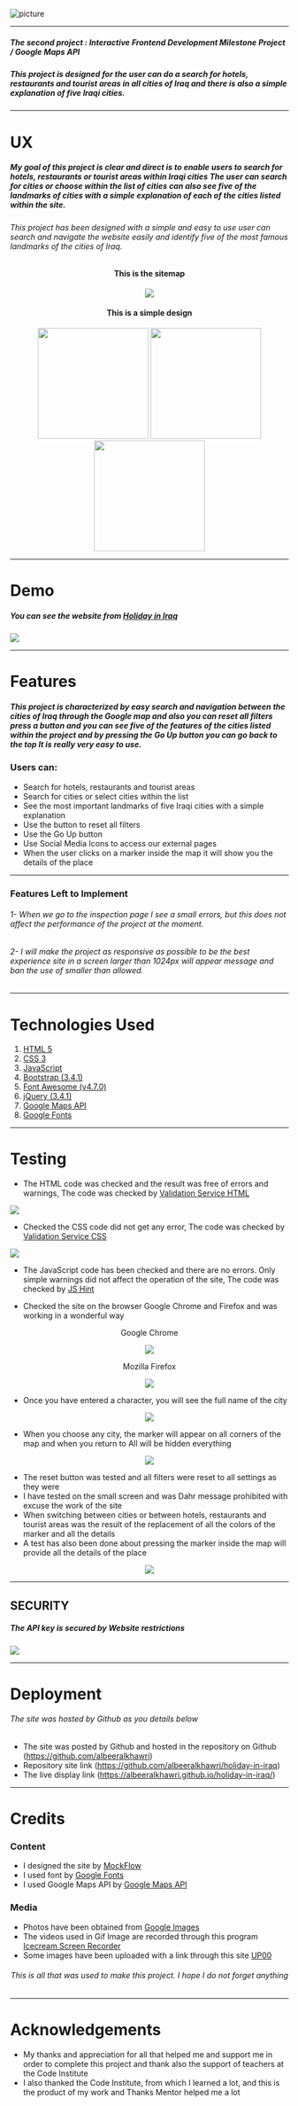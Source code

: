 ![picture](https://www.up-00.com/i/00142/3dti15sebfev.png)
***
##### *The second project : Interactive Frontend Development Milestone Project / Google Maps API*

##### This project is designed for the user can do a search for hotels, restaurants and tourist areas in all cities of Iraq and there is also a simple explanation of five Iraqi cities.
***

# UX

##### My goal of this project is clear and direct is to enable users to search for hotels, restaurants or tourist areas within Iraqi cities The user can search for cities or choose within the list of cities can also see five of the landmarks of cities with a simple explanation of each of the cities listed within the site.

###### This project has been designed with a simple and easy to use user can search and navigate the website easily and identify five of the most famous landmarks of the cities of Iraq.

#### <p align="center">This is the sitemap</p>
<p align="center">
<img src="https://www.up-00.com/i/00142/v70hevcbnl20.png"></p>

#### <p align="center">This is a simple design</p>
<p align="center">
  <img width="200" height="200" src="https://www.up-00.com/i/00142/fxvay9hqbenj.png">
  <img width="200" height="200" src="https://www.up-00.com/i/00142/imnxed06jkl6.png">
  <img width="200" height="200" src="https://www.up-00.com/i/00142/ztq6tmtj6c21.png">
</p>

***

# Demo

##### You can see the website from <a href="https://albeeralkhawri.github.io/holiday-in-iraq/">Holiday in Iraq</a>

  <img src="https://www.up-00.com/i/00142/v77ybf5vdq3v.gif">

***
# Features

##### *This project is characterized by easy search and navigation between the cities of Iraq through the Google map and also you can reset all filters press a button and you can see five of the features of the cities listed within the project and by pressing the Go Up button you can go back to the top It is really very easy to use.*

### Users can:
- Search for hotels, restaurants and tourist areas
- Search for cities or select cities within the list
- See the most important landmarks of five Iraqi cities with a simple explanation
- Use the button to reset all filters
- Use the Go Up button
- Use Social Media Icons to access our external pages
- When the user clicks on a marker inside the map it will show you the details of the place
***

### Features Left to Implement

###### *1- When we go to the inspection page I see a small errors, but this does not affect the performance of the project at the moment.*
###### *2- I will make the project as responsive as possible to be the best experience site in a screen larger than 1024px will appear message and ban the use of smaller than allowed.*
***
# Technologies Used
1. <a href="https://en.wikipedia.org/wiki/HTML5">HTML 5</a>
2. <a href="https://en.wikipedia.org/wiki/Cascading_Style_Sheets#CSS_3">CSS 3</a>
3. <a href="https://www.javascript.com/">JavaScript</a>
4. <a href="https://getbootstrap.com/docs/3.4/">Bootstrap (3.4.1)</a>
5. <a href="https://fontawesome.com/v4.7.0/">Font Awesome (v4.7.0)</a>
6. <a href="https://jquery.com/download/">jQuery (3.4.1)</a>
7. <a href="https://developers.google.com/places/web-service/search">Google Maps API</a>
8. <a href="https://fonts.google.com/">Google Fonts</a>
***

# Testing

- The HTML code was checked and the result was free of errors and warnings,
The code was checked by <a href="https://validator.w3.org/"> Validation Service HTML</a>
<img src="https://www.up-00.com/i/00142/3d8z8dfjatav.png">

- Checked the CSS code did not get any error,
The code was checked by <a href="https://jigsaw.w3.org/css-validator/"> Validation Service CSS</a>
<img src="https://www.up-00.com/i/00142/woh1thx99c0c.png">

- The JavaScript code has been checked and there are no errors. Only simple warnings did not affect the operation of the site,
The code was checked by <a href="https://jshint.com/"> JS Hint</a>

- Checked the site on the browser Google Chrome and Firefox and was working in a wonderful way
<p align="center">Google Chrome</p>
<p align="center"><img src="https://www.up-00.com/i/00142/u2ce2x9p16nf.gif"></p>
<p align="center">Mozilla Firefox</p>
<p align="center"><img src="https://www.up-00.com/i/00142/fe1sy3aj3sty.gif"></p>

- Once you have entered a character, you will see the full name of the city
<p align="center"><img src="https://www.up-00.com/i/00142/l3bmskxdkhsb.png"></p>

- When you choose any city, the marker will appear on all corners of the map and when you return to All will be hidden everything
<p align="center"><img src="https://www.up-00.com/i/00142/ografqhkn7o1.png"></p>

- The reset button was tested and all filters were reset to all settings as they were
- I have tested on the small screen and was Dahr message prohibited with excuse the work of the site
- When switching between cities or between hotels, restaurants and tourist areas was the result of the replacement of all the colors of the marker and all the details
- A test has also been done about pressing the marker inside the map will provide all the details of the place
<p align="center"><img src="https://www.up-00.com/i/00142/vwrhe8iuhn23.png"></p>

***
## SECURITY

##### *The API key is secured by Website restrictions*
<img src="https://www.up-00.com/i/00142/8ke60rkw33ks.png">

***
# Deployment

###### The site was hosted by Github as you details below

- The site was posted by Github and hosted in the repository on Github (https://github.com/albeeralkhawri)
- Repository site link (https://github.com/albeeralkhawri/holiday-in-iraq)
- The live display link (https://albeeralkhawri.github.io/holiday-in-iraq/)

***

# Credits
### Content
- I designed the site by <a href="https://www.mockflow.com/">MockFlow</a>
- I used font by <a href="https://fonts.google.com/">Google Fonts</a>
- I used Google Maps API by <a href="https://developers.google.com/places/web-service/search">Google Maps API</a>

### Media

- Photos have been obtained from <a href="https://www.google.ie/imghp?hl=ar&tab=wi&authuser=0&ogbl">Google Images</a>
- The videos used in Gif Image are recorded through this program <a href="https://icecreamapps.com/Screen-Recorder/">Icecream Screen Recorder</a>
- Some images have been uploaded with a link through this site <a href="https://www.up-00.com/">UP00</a>
###### *<p align="center"> This is all that was used to make this project. I hope I do not forget anything </p>*
***

# Acknowledgements

- My thanks and appreciation for all that helped me and support me in order to complete this project and thank also the support of teachers at the Code Institute
- I also thanked the Code Institute, from which I learned a lot, and this is the product of my work and Thanks Mentor helped me a lot


